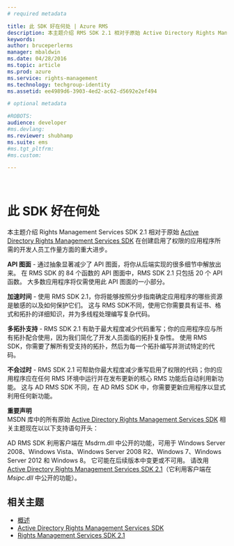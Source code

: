 ```yaml
---
# required metadata

title: 此 SDK 好在何处 | Azure RMS
description: 本主题介绍 RMS SDK 2.1 相对于原始 Active Directory Rights Management Services SDK 的重大进步。
keywords:
author: bruceperlerms
manager: mbaldwin
ms.date: 04/28/2016
ms.topic: article
ms.prod: azure
ms.service: rights-management
ms.technology: techgroup-identity
ms.assetid: ee4989d6-3903-4ed2-ac62-d5692e2ef494

# optional metadata

#ROBOTS:
audience: developer
#ms.devlang:
ms.reviewer: shubhamp
ms.suite: ems
#ms.tgt_pltfrm:
#ms.custom:

---
```


﻿
# 此 SDK 好在何处
本主题介绍 Rights Management Services SDK 2.1 相对于原始 [Active Directory Rights Management Services SDK](https://msdn.microsoft.com/library/Cc530379) 在创建启用了权限的应用程序所需的开发人员工作量方面的重大进步。

**API 图面** - 通过抽象显著减少了 API 图面，将你从后端实现的很多细节中解放出来。 在 RMS SDK 的 84 个函数的 API 图面中，RMS SDK 2.1 只包括 20 个 API 函数。 大多数应用程序将仅需使用此 API 图面的一小部分。

**加速时间** - 使用 RMS SDK 2.1，你将能够按照分步指南确定应用程序的哪些资源是敏感的以及如何保护它们。 这与 RMS SDK不同，使用它你需要具有证书、格式和拓扑的详细知识，并为多线程处理编写复杂代码。

**多拓扑支持** - RMS SDK 2.1 有助于最大程度减少代码重写；你的应用程序应与所有拓扑配合使用，因为我们简化了开发人员面临的拓扑复杂性。 使用 RMS SDK，你需要了解所有受支持的拓扑，然后为每一个拓扑编写并测试特定的代码。

**不会过时** - RMS SDK 2.1 可帮助你最大程度减少重写启用了权限的代码；你的应用程序应在任何 RMS 环境中运行并在发布更新的核心 RMS 功能后自动利用新功能。 这与 AD RMS SDK 不同，在 AD RMS SDK 中，你需要更新应用程序以显式利用任何新功能。

**重要声明**  
MSDN 库中的所有原始 [Active Directory Rights Management Services SDK](https://msdn.microsoft.com/library/Cc530379) 相关主题现在以以下支持语句开头：

AD RMS SDK 利用客户端在 Msdrm.dll 中公开的功能，可用于 Windows Server 2008、Windows Vista、Windows Server 2008 R2、Windows 7、Windows Server 2012 和 Windows 8。 它可能在后续版本中变更或不可用。 请改用 [Active Directory Rights Management Services SDK 2.1](microsoft-information-protection-and-control-client-portal.md)（它利用客户端在 *Msipc.dll* 中公开的功能）。

 

## 相关主题 ##
* [概述](ad-rms-overview.md)
* [Active Directory Rights Management Services SDK](https://msdn.microsoft.com/library/Cc530379)
* [Rights Management Services SDK 2.1](microsoft-information-protection-and-control-client-portal.md)
 

 


<!--HONumber=Apr16_HO3-->


